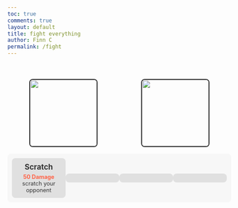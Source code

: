 ```yaml
---
toc: true
comments: true
layout: default
title: fight everything
author: Finn C
permalink: /fight
---
```


<style>
    .fight-container {
        display: flex;
        justify-content: space-around;
        align-items: center;
        margin-top: 50px;
    }

    .player-box,
    .enemy-box {
        width: 150px;
        height: 150px;
        border: 2px solid #333;
        border-radius: 8px;
        overflow: hidden;
    }

    .player-box img,
    .enemy-box img {
        width: 100%;
        height: 100%;
        object-fit: cover;
    }

    .controller {
        display: flex;
        justify-content: space-between; 
        align-items: center;
        background-color: #f7f7f7; 
        padding: 10px; 
        border-radius: 8px;
        margin-top: 15px;
    }

    .move {
        background-color: #e0e0e0; 
        color: #333; 
        text-align: center;
        padding: 10px;
        border-radius: 8px;
        width: 150px;
        cursor: pointer;
        transition: background-color 0.3s;
    }

    .move:hover {
        background-color: #ccc; 
    }

    h1 {
        margin: 0;
        font-size: 1.2em;
    }

    p {
        margin: 5px 0 0;
        font-size: 0.9em; 
    }

    b {
        color: #ff6347;
    }
    #response-box {
        color: white;
    }
</style>

<div id="response-box">
</div>

<div class="fight-container">
    <div class="player-box"> 
        <img src="{{site.baseurl}}/images/player.png">
    </div>
    <div class="enemy-box">
        <img src="{{site.baseurl}}/images/enemy.png">
    </div>
</div>

<div class="controller">
    <div class="move" id="move1">
        <h1>Scratch</h1>
        <p><b>50 Damage</b> scratch your opponent</p>
    </div>
    <div class="move">
    </div>
    <div class="move">
    </div>
    <div class="move">
    </div>
</div>

<script>
    document.getElementById("move1").addEventListener("click", Question);

    function Question() {
        var responseBox = document.getElementById("response-box");
        let question = "What kind of code looks like 0010110101110";
        let answer = "binary";

        let response = prompt(question.toLowerCase());
        if (response == answer) {
            responseBox.innerHTML = "You Win";
        } else {
            responseBox.innerHTML = "You Lose";
        }
    }
</script>